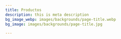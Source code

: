 ```yaml
---
title: Productos
description: this is meta description
bg_image_webp: images/backgrounds/page-title.webp
bg_image: images/backgrounds/page-title.jpg

---
```

